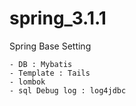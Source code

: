 # spring_3.1.1

Spring Base Setting

    - DB : Mybatis
    - Template : Tails
    - lombok
    - sql Debug log : log4jdbc
